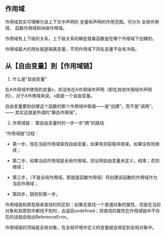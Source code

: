 ## 作用域

作用域其实可理解为该上下文中声明的 变量和声明的作用范围。可分为 全局作用域、 函数作用域和块级作用域。

作用域有上下级的关系，上下级关系的确定就看函数是在哪个作用域下创建的。

作用域最大的用处就是隔离变量，不同作用域下同名变量不会有冲突。

## 从【自由变量】到【作用域链】

1. 什么是“自由变量”

在A作用域中使用的变量x，却没有在A作用域中声明（即在其他作用域中声明的），对于A作用域来说，x就是一个自由变量。

自由变量要到创建这个函数的那个作用域中取值——是“创建”，而不是“调用”。—— 其实这就是所谓的“静态作用域”。

2. 作用域链： 取自由变量时的一步一步“跨”的路线

“作用域链”过程：

  - 第一步，现在当前作用域查找自由变量，如果有则获取并结束。如果没有则继续；

  - 第二步，如果当前作用域是全局作用域，则证明自由变量未定义，结束；否则继续；

  - 第三步，（不是全局作用域，那就是函数作用域）将创建该函数的作用域作为当前作用域；

  - 第四步，跳转到第一步。

作用域链和原型继承查找时的区别：如果去查找一个普通对象的属性，但是在当前对象和其原型中都找不到时，会返回undefined；但查找的属性在作用域链中不存在的话就会抛出ReferenceError。

作用域链的顶端是全局对象，在全局环境中定义的变量就会绑定到全局对象中。















